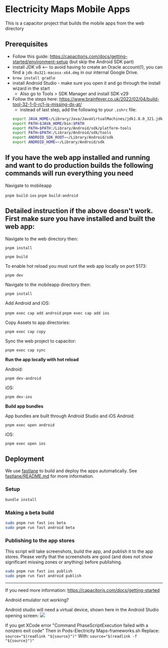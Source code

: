 # Electricity Maps Mobile Apps

This is a capacitor project that builds the mobile apps from the web directory

## Prerequisites

- Follow this guide: https://capacitorjs.com/docs/getting-started/environment-setup (but skip the Android SDK part)
- install JDK v8 <-- to avoid having to create an Oracle account(!), you can find a `jdk-8u321-macosx-x64.dmg` in our internal Google Drive.
- `brew install gradle`
- install Android Studio - make sure you open it and go through the install wizard in the start
  - Also go to Tools > SDK Manager and install SDK v29
- Follow the steps here: https://www.brainfever.co.uk/2022/02/04/build-tool-32-1-0-rc1-is-missing-dx-at/
  - instead of last step, add the following to your `.zshrc` file:
  ```bash
  export JAVA_HOME=/Library/Java/JavaVirtualMachines/jdk1.8.0_321.jdk/Contents/Home
  export PATH=$JAVA_HOME/bin:$PATH
  export PATH=$PATH:/Library/Android/sdk/platform-tools
  export PATH=$PATH:/Library/Android/sdk/tools
  export ANDROID_SDK_ROOT=~/Library/Android/sdk
  export ANDROID_HOME=~/Library/Android/sdk
  ```

## If you have the web app installed and running and want to do production builds the following commands will run everything you need

Navigate to mobileapp

`pnpm build-ios`
`pnpm build-android`

## Detailed instruction if the above doesn't work. First make sure you have installed and built the web app:

Navigate to the web directory then:

`pnpm install`

`pnpm build`

To enable hot reload you must runt the web app locally on port 5173:

`pnpm dev`

Navigate to the mobileapp directory then:

`pnpm install`

Add Android and iOS:

`pnpm exec cap add android`
`pnpm exec cap add ios`

Copy Assets to app directories:

`pnpm exec cap copy`

Sync the web project to capacitor:

`pnpm exec cap sync`

**Run the app locally with hot reload**

Android:

`pnpm dev-android`

iOS:

`pnpm dev-ios`

**Build app bundles**

App bundles are built through Android Studio and iOS
Android:

`pnpm exec open android`

iOS:

`pnpm exec open ios`

## Deployment

We use [fastlane](https://fastlane.tools/) to build and deploy the apps automatically.
See [fastlane/README.md](./fastlane/README.md) for more information.

### Setup

```bash
bundle install
```

### Making a beta build

```bash
sudo pnpm run fast ios beta
sudo pnpm run fast android beta
```

### Publishing to the app stores

This script will take screenshots, build the app, and publish it to the app stores.
Please verify that the screenshots are good (and does not show significant missing zones or anything) before publishing.

```bash
sudo pnpm run fast ios publish
sudo pnpm run fast android publish
```

---

If you need more information:
https://capacitorjs.com/docs/getting-started

Android emulator not working?

Android studio will need a virtual device, shown here in the Android Studio opening screen:
![](./VDM.png)

If you get XCode error "Command PhaseScriptExecution failed with a nonzero exit code"
Then in Pods-Electricity Maps-frameworks.sh
Replace:
`source="$(readlink "${source}")"`
With:
`source="$(readlink -f "${source}")"`
